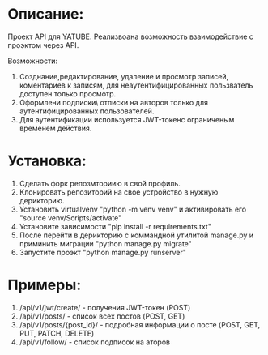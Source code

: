 # Описание:
Проект API для YATUBE.
Реализвоана возможность взаимодействие с проэктом через API.


Возможности:

1. Созднание,редактирование, удаление и просмотр записей, коментариев к записям, для неаутентифицированных пользватель доступен только просмотр.
2. Оформлени подписки\ отписки на авторов только для аутентифицированных  пользователей.
3. Для аутентификации используется JWT-токенс ограниченым временем действия.


# Установка:

1. Сделать форк репозмториию в свой профиль.
2. Клонировать репозиторий на свое устройство в нужную дерикторию.
3. Установить virtualvenv "python -m venv venv" и активировать его "source venv/Scripts/activate"
4. Установите зависимости "pip install -r requirements.txt"
5. После перейти в дерикторию c коммандной утилитой manage.py и приминить миграции "python manage.py migrate"
6. Запустите проэкт "python manage.py runserver"

# Примеры:
1. /api/v1/jwt/create/ - получения JWT-токен (POST)
2. /api/v1/posts/ - список всех постов (POST, GET)
3. /api/v1/posts/{post_id}/ - подробная информации о посте (POST, GET, PUT, PATCH, DELETE)
4. /api/v1/follow/ - список подписок на аторов